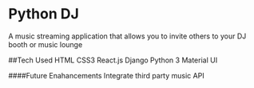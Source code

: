 # Python DJ
A music streaming application that allows you to invite others to your DJ booth or music lounge

##Tech Used
HTML
CSS3
React.js
Django
Python 3
Material UI

####Future Enahancements
Integrate third party music API

